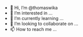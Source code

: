 - 👋 Hi, I’m @thomaswika
- 👀 I’m interested in ...
- 🌱 I’m currently learning ...
- 💞️ I’m looking to collaborate on ...
- 📫 How to reach me ...

<!---
thomaswika/thomaswika is a ✨ special ✨ repository because its `README.md` (this file) appears on your GitHub profile.
You can click the Preview link to take a look at your changes.
--->
